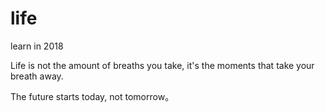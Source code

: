 # life
learn in 2018

Life is not the amount of breaths you take, it's the moments that take your breath away.
 
The future starts today, not tomorrow。
